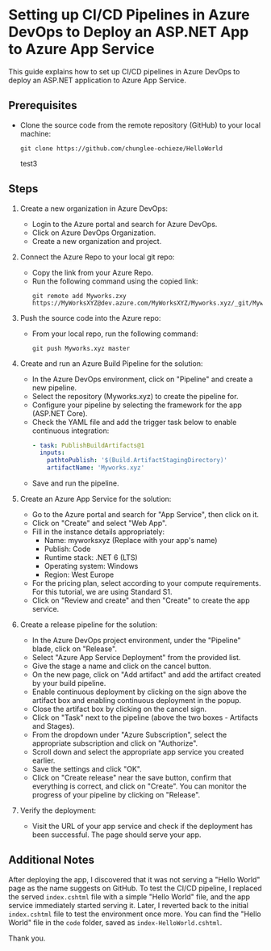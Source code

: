 # Setting up CI/CD Pipelines in Azure DevOps to Deploy an ASP.NET App to Azure App Service

This guide explains how to set up CI/CD pipelines in Azure DevOps to deploy an ASP.NET application to Azure App Service.

## Prerequisites

- Clone the source code from the remote repository (GitHub) to your local machine:
   ```
   git clone https://github.com/chunglee-ochieze/HelloWorld
   ```
   test3

## Steps

1. Create a new organization in Azure DevOps:
    - Login to the Azure portal and search for Azure DevOps.
    - Click on Azure DevOps Organization.
    - Create a new organization and project.

2. Connect the Azure Repo to your local git repo:
    - Copy the link from your Azure Repo.
    - Run the following command using the copied link:
      ```
      git remote add Myworks.zxy https://MyWorksXYZ@dev.azure.com/MyWorksXYZ/Myworks.xyz/_git/Myworks.xyz
      ```

3. Push the source code into the Azure repo:
   - From your local repo, run the following command:
     ```
     git push Myworks.xyz master
     ```

4. Create and run an Azure Build Pipeline for the solution:
    - In the Azure DevOps environment, click on "Pipeline" and create a new pipeline.
    - Select the repository (Myworks.xyz) to create the pipeline for.
    - Configure your pipeline by selecting the framework for the app (ASP.NET Core).
    - Check the YAML file and add the trigger task below to enable continuous integration:
      ```yaml
      - task: PublishBuildArtifacts@1
        inputs:
          pathtoPublish: '$(Build.ArtifactStagingDirectory)'
          artifactName: 'Myworks.xyz'
      ```
    - Save and run the pipeline.

5. Create an Azure App Service for the solution:
    - Go to the Azure portal and search for "App Service", then click on it.
    - Click on "Create" and select "Web App".
    - Fill in the instance details appropriately:
        - Name: myworksxyz (Replace with your app's name)
        - Publish: Code
        - Runtime stack: .NET 6 (LTS)
        - Operating system: Windows
        - Region: West Europe
    - For the pricing plan, select according to your compute requirements. For this tutorial, we are using Standard S1.
    - Click on "Review and create" and then "Create" to create the app service.

6. Create a release pipeline for the solution:
    - In the Azure DevOps project environment, under the "Pipeline" blade, click on "Release".
    - Select "Azure App Service Deployment" from the provided list.
    - Give the stage a name and click on the cancel button.
    - On the new page, click on "Add artifact" and add the artifact created by your build pipeline.
    - Enable continuous deployment by clicking on the sign above the artifact box and enabling continuous deployment in the popup.
    - Close the artifact box by clicking on the cancel sign.
    - Click on "Task" next to the pipeline (above the two boxes - Artifacts and Stages).
    - From the dropdown under "Azure Subscription", select the appropriate subscription and click on "Authorize".
    - Scroll down and select the appropriate app service you created earlier.
    - Save the settings and click "OK".
    - Click on "Create release" near the save button, confirm that everything is correct, and click on "Create". You can monitor the progress of your pipeline by clicking on "Release".

7. Verify the deployment:
    - Visit the URL of your app service and check if the deployment has been successful. The page should serve your app.

## Additional Notes

After deploying the app, I discovered that it was not serving a "Hello World" page as the name suggests on GitHub. To test the CI/CD pipeline, I replaced the served `index.cshtml` file with a simple "Hello World" file, and the app service immediately started serving it. Later, I reverted back to the initial `index.cshtml` file to test the environment once more. You can find the "Hello World" file in the `code` folder, saved as `index-HelloWorld.cshtml`.

Thank you.
